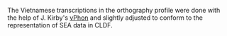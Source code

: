 The Vietnamese transcriptions in the orthography profile were done with the help of J. Kirby's [vPhon](https://github.com/kirbyj/vPhon/) and slightly adjusted to conform to the representation of SEA data in CLDF.
